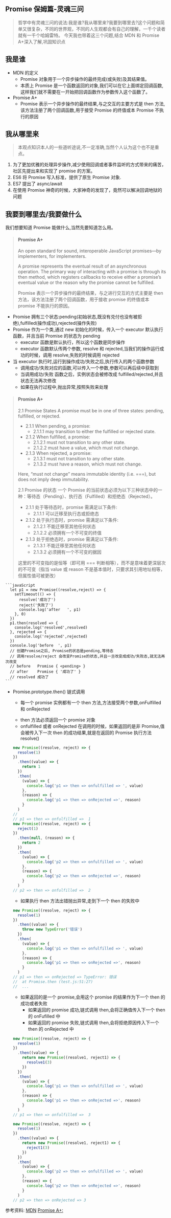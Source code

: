 ## Promise 保姆篇-灵魂三问

> 哲学中有灵魂三问的说法:我是谁?我从哪里来?我要到哪里去?这个问题和简单又很复杂，不同的世界观，不同的人生观都会有自己的理解，一千个读者就有一千个哈姆雷特。
> 今天我也带着这三个问题,结合 MDN 和 Promise A+深入了解,巩固知识点

## 我是谁

- MDN 的定义
  - Promise 对象用于一个异步操作的最终完成(或失败)及其结果值。
  - 本质上 Promise 是一个函数返回的对象,我们可以在它上面绑定回调函数,这样我们就不需要在一开始把回调函数作为参数传入这个函数了。
- Promise A+
  - Promise 表示一个异步操作的最终结果,与之交互的主要方式是 then 方法,该方法注册了两个回调函数,用于接受 Promise 的终值或本 Promise 不执行的原因

## 我从哪里来

> 本观点知识本人的一些道听途说,不一定准确,当然个人认为这个也不是重点。

1. 为了更加优雅的处理异步操作,减少使用回调或者事件监听的方式带来的痛苦，社区先提出来和实现了 promise 的方案。
2. ES6 将 Promise 写入标准，提供了原生 Promise 对象.
3. ES7 提出了 async/await
4. 在使用 Promise 神奇的时候，大家神奇的发现了，竟然可以解决回调地狱的问题

## 我要到哪里去/我要做什么

我们想要知道 Promise 能做什么,当然先要知道怎么用。

> #### Promise A+
>
> An open standard for sound, interoperable JavaScript promises—by implementers, for implementers.
>
> A promise represents the eventual result of an asynchronous operation. The primary way of interacting with a promise is through its then method, which registers callbacks to receive either a promise’s eventual value or the reason why the promise cannot be fulfilled.
>
> Promise 表示一个异步操作的最终结果，与之进行交互的方式主要是 then 方法，该方法注册了两个回调函数，用于接收 promise 的终值或本 promise 不能执行的原因。

- Promise 拥有三个状态:pending(初始状态,既没有兑付也没有被拒绝),fulfilled(操作成功),rejected(操作失败)
- Promise 作为一个类,通过 new 初始化的时候，传入一个 executor 默认执行函数，并且当前 Promise 的状态为 pending
  - executor 函数是默认执行，所以这个函数是同步操作
  - executor 函数默认传两个参数, resolve 和 rejected,当我们的操作运行成功的时候，调用 resolve,失败的时候调用 rejected
- 当 executor 执行时,运行到操作成功/失败之后,执行传入的两个函数参数
  - 调用成功/失败对应的函数,可以传入一个参数,参数可以再后续中获取到
  - 当调用成功/失败 函数之后，实例状态会被修改成 fulfilled/rejected,并且状态无法再次修改
  - 如果在执行过程中,抛出异常,按照失败来处理

> #### Promise A+
>
> 2.1 Promise States
> A promise must be in one of three states: pending, fulfilled, or rejected.
>
> - 2.1.1 When pending, a promise:
>   - 2.1.1.1 may transition to either the fulfilled or rejected state.
> - 2.1.2 When fulfilled, a promise:
>   - 2.1.2.1 must not transition to any other state.
>   - 2.1.2.2 must have a value, which must not change.
> - 2.1.3 When rejected, a promise:
>   - 2.1.3.1 must not transition to any other state.
>   - 2.1.3.2 must have a reason, which must not change.
>
> Here, “must not change” means immutable identity (i.e. ===), but does not imply deep immutability.
>
> 2.1 Promise 的状态
> 一个 Promise 的当前状态必须为以下三种状态中的一种：等待态（Pending）、执行态（Fulfilled）和拒绝态（Rejected）。
>
> - 2.1.1 处于等待态时，promise 需满足以下条件:
>   - 2.1.1.1 可以迁移至执行态或拒绝态
> - 2.1.2 处于执行态时，promise 需满足以下条件:
>   - 2.1.2.1 不能迁移至其他任何状态
>   - 2.1.2.2 必须拥有一个不可变的终值
> - 2.1.3 处于拒绝态时，promise 需满足以下条件:
>   - 2.1.3.1 不能迁移至其他任何状态
>   - 2.1.3.2 必须拥有一个不可变的据因
>
> 这里的不可变指的是恒等（即可用 === 判断相等），而不是意味着更深层次的不可变（指当 value 或 reason 不是基本值时，只要求其引用地址相等，但属性值可被更改）

    ```javaScript
      let p1 = new Promise((resolve,reject) => {
        setTimeout(() => {
          resolve('成功了')
          reject('失败了')
          console.log('after   ', p1)
        }, 0)
      })
      p1.then(resolved => {
        console.log('resolved',resolved)
      }, rejected => {
        console.log('rejected',rejected)
      })
      console.log('before  ', p1)
      // 创建Promise之后, Promise的状态是pending,等待态
      // 调用resolve/reject 会改变Promise的状态,并且一旦改变成成功/失败态,就无法再次改变
      // before   Promise { <pending> }
      // after    Promise { '成功了' }
      // resolved 成功了
    ```

- Promise.prototype.then() 链式调用

  - 每一个 promise 实例都有一个 then 方法,方法接受两个参数,onFulfilled 和 onRejected
    >
  - then 方法必须返回一个 promise 对象
  - onfulfilled 或者 onRejected 在调用的时候，如果返回的是非 Promise,值会被传入下一次 then 的成功结果,就是在返回的 Promise 执行方法 resolve()

  ```javascript
  new Promise((resolve, reject) => {
    resolve(1)
  })
    .then((value) => {
      return 1
    })
    .then(
      (value) => {
        console.log('p1 => then => onfulfilled => ', value)
      },
      (reason) => {
        console.log('p1 => then => onRejected =>', reason)
      }
    )
  //
  // p1 => then => onfulfilled =>  1
  new Promise((resolve, reject) => {
    reject(1)
  })
    .then(null, (reason) => {
      return 2
    })
    .then(
      (value) => {
        console.log('p2 => then => onfulfilled => ', value)
      },
      (reason) => {
        console.log('p2 => then => onRejected =>', reason)
      }
    )
  // p2 => then => onfulfilled =>  2
  ```

  - 如果执行 then 方法出错抛出异常,走到下一个 then 的失败中

  ```javascript
  new Promise((resolve, reject) => {
    resolve(1)
  })
    .then((value) => {
      throw new TypeError('错误')
    })
    .then(
      (value) => {
        console.log('p1 => then => onfulfilled => ', value)
      },
      (reason) => {
        console.log('p1 => then => onRejected =>', reason)
      }
    )
  // p1 => then => onRejected => TypeError: 错误
  //  at Promise.then (test.js:51:27)
  //  ...
  ```

  - 如果返回的是一个 promise,会用这个 promise 的结果作为下一个 then 的成功或者失败
    - 如果返回的 promise 成功,链式调用 then,会将正确值传入下一个 then 的 onFufilled 中
    - 如果返回的 promise 失败,链式调用 then,会将拒绝原因传入下一个 then 的 onRejected 中

  ```javascript
  new Promise((resolve, reject) => {
    resolve(1)
  })
    .then((value) => {
      return new Promise((resolve1, reject1) => {
        resolve1(3)
      })
    })
    .then(
      (value) => {
        console.log('p1 => then => onfulfilled => ', value)
      },
      (reason) => {
        console.log('p1 => then => onRejected =>', reason)
      }
    )
  // p1 => then => onfulfilled =>  3

  new Promise((resolve, reject) => {
    resolve(1)
  })
    .then((value) => {
      return new Promise((resolve1, reject1) => {
        reject1(3)
      })
    })
    .then(
      (value) => {
        console.log('p2 => then => onfulfilled => ', value)
      },
      (reason) => {
        console.log('p2 => then => onRejected =>', reason)
      }
    )
  // p2 => then => onRejected => 3
  ```

参考资料:
[MDN](https://developer.mozilla.org/zh-CN/docs/Web/JavaScript/Reference/Global_Objects/Promise)
[Promise A+:](https://promisesaplus.com/#terminology)
